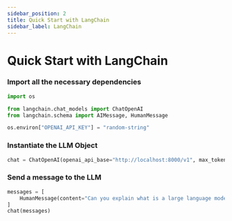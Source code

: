 ```yaml
---
sidebar_position: 2
title: Quick Start with LangChain
sidebar_label: LangChain
---
```


# Quick Start with LangChain

### Import all the necessary dependencies

```python
import os

from langchain.chat_models import ChatOpenAI
from langchain.schema import AIMessage, HumanMessage

os.environ["OPENAI_API_KEY"] = "random-string"
```

### Instantiate the LLM Object

```python
chat = ChatOpenAI(openai_api_base="http://localhost:8000/v1", max_tokens=128)
```

### Send a message to the LLM

```python
messages = [
    HumanMessage(content="Can you explain what is a large language model?")
]
chat(messages)
```
